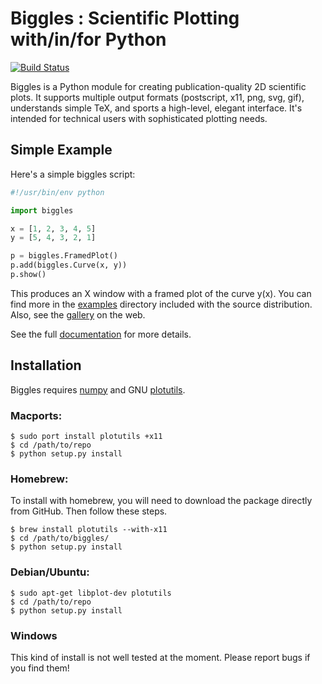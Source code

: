 
Biggles : Scientific Plotting with/in/for Python
================================================

[![Build Status](https://travis-ci.org/biggles-plot/biggles.svg?branch=master)](https://travis-ci.org/biggles-plot/biggles)

Biggles is a Python module for creating publication-quality 2D scientific
plots. It supports multiple output formats (postscript, x11, png, svg, gif),
understands simple TeX, and sports a high-level, elegant interface. It's
intended for technical users with sophisticated plotting needs.

Simple Example
--------------

Here's a simple biggles script:

```python
#!/usr/bin/env python

import biggles

x = [1, 2, 3, 4, 5]
y = [5, 4, 3, 2, 1]

p = biggles.FramedPlot()
p.add(biggles.Curve(x, y))
p.show()
```

This produces an X window with a framed plot of the curve y(x).
You can find more in the [examples](https://github.com/biggles-plot/biggles/tree/master/examples) directory included with the source distribution. Also, see the [gallery](http://biggles-plot.github.io/biggles) on the web.

See the full [documentation](https://github.com/biggles-plot/biggles/wiki) for more details.

Installation
------------
Biggles requires [numpy](http://www.numpy.org/) and GNU [plotutils](http://www.gnu.org/software/plotutils/).

### Macports:

```shell
$ sudo port install plotutils +x11
$ cd /path/to/repo
$ python setup.py install
```

### Homebrew:

To install with homebrew, you will need to download the package directly from GitHub. Then follow these steps.

```shell
$ brew install plotutils --with-x11
$ cd /path/to/biggles/
$ python setup.py install
```

### Debian/Ubuntu:

```shell
$ sudo apt-get libplot-dev plotutils
$ cd /path/to/repo
$ python setup.py install
```

### Windows

This kind of install is not well tested at the moment. Please report bugs if you find them!
